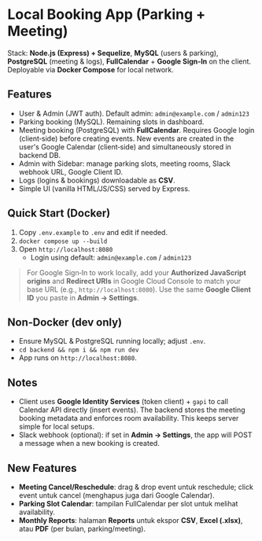 # Local Booking App (Parking + Meeting)

Stack: **Node.js (Express) + Sequelize**, **MySQL** (users & parking), **PostgreSQL** (meeting & logs), **FullCalendar** + **Google Sign‑In** on the client. Deployable via **Docker Compose** for local network.

## Features
- User & Admin (JWT auth). Default admin: `admin@example.com` / `admin123`
- Parking booking (MySQL). Remaining slots in dashboard.
- Meeting booking (PostgreSQL) with **FullCalendar**. Requires Google login (client‑side) before creating events. New events are created in the user's Google Calendar (client‑side) and simultaneously stored in backend DB.
- Admin with Sidebar: manage parking slots, meeting rooms, Slack webhook URL, Google Client ID.
- Logs (logins & bookings) downloadable as **CSV**.
- Simple UI (vanilla HTML/JS/CSS) served by Express.

## Quick Start (Docker)
1) Copy `.env.example` to `.env` and edit if needed.
2) `docker compose up --build`
3) Open `http://localhost:8080`
   - Login using default: `admin@example.com` / `admin123`

> For Google Sign‑In to work locally, add your **Authorized JavaScript origins** and **Redirect URIs** in Google Cloud Console to match your base URL (e.g., `http://localhost:8080`). Use the same **Google Client ID** you paste in **Admin → Settings**.

## Non‑Docker (dev only)
- Ensure MySQL & PostgreSQL running locally; adjust `.env`.
- `cd backend && npm i && npm run dev`
- App runs on `http://localhost:8080`.

## Notes
- Client uses **Google Identity Services** (token client) + `gapi` to call Calendar API directly (insert events). The backend stores the meeting booking metadata and enforces room availability. This keeps server simple for local setups.
- Slack webhook (optional): if set in **Admin → Settings**, the app will POST a message when a new booking is created.


## New Features
- **Meeting Cancel/Reschedule**: drag & drop event untuk reschedule; click event untuk cancel (menghapus juga dari Google Calendar).
- **Parking Slot Calendar**: tampilan FullCalendar per slot untuk melihat availability.
- **Monthly Reports**: halaman **Reports** untuk ekspor **CSV**, **Excel (.xlsx)**, atau **PDF** (per bulan, parking/meeting).
